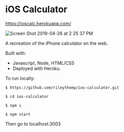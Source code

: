 # iOS Calculator

https://ioscalc.herokuapp.com/

![Screen Shot 2019-04-26 at 2 25 37 PM](https://user-images.githubusercontent.com/35535783/56828393-31d05800-682f-11e9-8df9-9e3249bdcd15.png)

A recreation of the iPhone calculator on the web.

Built with:
 * Javascript, Node, HTML/CSS
 * Deployed with Heroku.

To run locally:

```$ https://github.com/rileythomp/ios-calculator.git```

```$ cd ios-calculator```

```$ npm i```

```$ npm start```

Then go to localhost:3003
